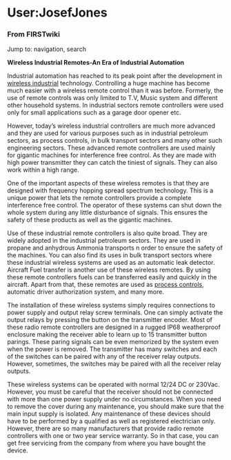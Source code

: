 

# User:JosefJones

### From FIRSTwiki

Jump to: navigation, search

**Wireless Industrial Remotes-An Era of Industrial Automation**

  
Industrial automation has reached to its peak point after the development in
[wireless industrial](http://www.baseng.com/ "http://www.baseng.com/" )
technology. Controlling a huge machine has become much easier with a wireless
remote control than it was before. Formerly, the use of remote controls was
only limited to T.V, Music system and different other household systems. In
industrial sectors remote controllers were used only for small applications
such as a garage door opener etc.

However, today’s wireless industrial controllers are much more advanced and
they are used for various purposes such as in industrial petroleum sectors, as
process controls, in bulk transport sectors and many other such engineering
sectors. These advanced remote controllers are used mainly for gigantic
machines for interference free control. As they are made with high power
transmitter they can catch the tiniest of signals. They can also work within a
high range.

One of the important aspects of these wireless remotes is that they are
designed with frequency hopping spread spectrum technology. This is a unique
power that lets the remote controllers provide a complete interference free
control. The operator of these systems can shut down the whole system during
any little disturbance of signals. This ensures the safety of these products
as well as the gigantic machines.

Use of these industrial remote controllers is also quite broad. They are
widely adopted in the industrial petroleum sectors. They are used in propane
and anhydrous Ammonia transports n order to ensure the safety of the machines.
You can also find its uses in bulk transport sectors where these industrial
wireless systems are used as an automatic leak detector. Aircraft Fuel
transfer is another use of these wireless remotes. By using these remote
controllers fuels can be transferred easily and quickly in the aircraft. Apart
from that, these remotes are used as [process controls](http://www.baseng.com/
"http://www.baseng.com/" ), automatic driver authorization system, and many
more.

The installation of these wireless systems simply requires connections to
power supply and output relay screw terminals. One can simply activate the
output relays by pressing the button on the transmitter encoder. Most of these
radio remote controllers are designed in a rugged IP68 weatherproof enclosure
making the receiver able to learn up to 15 transmitter button parings. These
paring signals can be even memorized by the system even when the power is
removed. The transmitter has many switches and each of the switches can be
paired with any of the receiver relay outputs. However, sometimes, the
switches may be paired with all the receiver relay outputs.

These wireless systems can be operated with normal 12/24 DC or 230Vac.
However, you must be careful that the receiver should not be connected with
more than one power supply under no circumstances. When you need to remove the
cover during any maintenance, you should make sure that the main input supply
is isolated. Any maintenance of these devices should have to be performed by a
qualified as well as registered electrician only. However, there are so many
manufacturers that provide radio remote controllers with one or two year
service warranty. So in that case, you can get free servicing from the company
from where you have bought the device.

